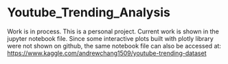 # Youtube_Trending_Analysis
Work is in process. 
This is a personal project.
Current work is shown in the jupyter notebook file. Since some interactive plots built with plotly library were not shown on github, the same notebook file can also be accessed at:
https://www.kaggle.com/andrewchang1509/youtube-trending-dataset
